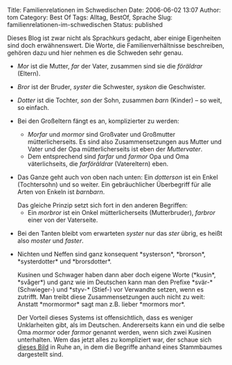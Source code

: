 Title: Familienrelationen im Schwedischen
Date: 2006-06-02 13:07
Author: tom
Category: Best Of
Tags: Alltag, BestOf, Sprache
Slug: familienrelationen-im-schwedischen
Status: published

Dieses Blog ist zwar nicht als Sprachkurs gedacht, aber einige
Eigenheiten sind doch erwähnenswert. Die Worte, die Familienverhältnisse
beschreiben, gehören dazu und hier nehmen es die Schweden sehr genau.

-   *Mor* ist die Mutter, *far* der Vater, zusammen sind sie die
    *föräldrar* (Eltern).
-   *Bror* ist der Bruder, *syster* die Schwester, *syskon* die
    Geschwister.
-   *Dotter* ist die Tochter, *son* der Sohn, zusammen *barn* (Kinder) –
    so weit, so einfach.
-   Bei den Großeltern fängt es an, komplizierter zu werden:
    -   *Morfar* und *mormor* sind Großvater und Großmutter
        mütterlicherseits. Es sind also Zusammensetzungen aus Mutter und
        Vater und der Opa mütterlicherseits ist eben der *Muttervater*.
    -   Dem entsprechend sind *farfar* und *farmor* Opa und Oma
        väterlichseits, die *farföräldrar* (Vatereltern) eben.

-   Das Ganze geht auch von oben nach unten: Ein *dotterson* ist ein
    Enkel (Tochtersohn) und so weiter. Ein gebräuchlicher Überbegriff
    für alle Arten von Enkeln ist *barnbarn*.

    </p>
    Das gleiche Prinzip setzt sich fort in den anderen Begriffen:

    -   Ein *morbror* ist ein Onkel mütterlicherseits (Mutterbruder),
        *farbror* einer von der Vaterseite.
-   Bei den Tanten bleibt vom erwarteten *syster* nur das *ster* übrig,
    es heißt also *moster* und *faster*.

<ul>
<li>
Nichten und Neffen sind ganz konsequent *systerson*, *brorson*,
*systerdotter* und *brorsdotter*.

</p>
Kusinen und Schwager haben dann aber doch eigene Worte (*kusin*,
*svåger*) und ganz wie im Deutschen kann man den Prefixe *svär-*
(Schwieger-) und *styv-* (Stief-) vor Verwandte setzen, wenn es
zutrifft. Man treibt diese Zusammensetzungen auch nicht zu weit: Anstatt
*mormormor* sagt man z.B. lieber *mormors mor*.

Der Vorteil dieses Systems ist offensichtlich, dass es weniger
Unklarheiten gibt, als im Deutschen. Andererseits kann ein und die selbe
Oma *mormor* oder *farmor* genannt werden, wenn sich zwei Kusinen
unterhalten. Wem das jetzt alles zu kompliziert war, der schaue sich
[dieses Bild](http://lexikon.nada.kth.se/bilder/teman/tema01.JPG) in
Ruhe an, in dem die Begriffe anhand eines Stammbaumes dargestellt sind.

